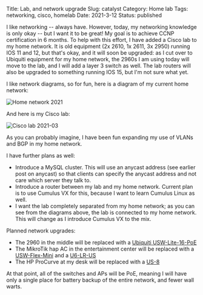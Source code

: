 Title: Lab, and network upgrade
Slug: catalyst
Category: Home lab
Tags: networking, cisco, homelab
Date: 2021-3-12
Status: published

I like networking -- always have.  However, today, my networking knowledge is only okay -- but I want it to be great!  My goal is to
achieve CCNP certification in 6 months.  To help with this effort, I have added a Cisco lab to my home network.
It is old equipment (2x 2610, 1x 2611, 3x 2950) running IOS 11 and 12, but that's okay, and it will soon be
upgraded: as I cut over to Ubiquiti equipment for my home network, the 2960s I am using today will move to the lab,
and I will add a layer 3 switch as well.  The lab routers will also be upgraded to something running IOS 15, but I'm not sure what yet.

I like network diagrams, so for fun, here is a diagram of my current home network:

![Home network 2021](/images/home_network_2021-03.jpg)

And here is my Cisco lab:

![Cisco lab 2021-03](/images/cisco_lab_2021-03.jpg)

As you can probably imagine, I have been fun expanding my use of VLANs and BGP in my home network.

I have further plans as well:

- Introduce a MySQL cluster.  This will use an anycast address (see earlier post on anycast) so that clients
can specify the anycast address and not care which server they talk to.
- Introduce a router between my lab and my home network.  Current plan is to use Cumulus VX for this, because
I want to learn Cumulus Linux as well.
- I want the lab completely separated from my home network; as you can see from the diagrams above, the lab
is connected to my home network.  This will change as I introduce Cumulus VX to the mix.

Planned network upgrades:

- The 2960 in the middle will be replaced with a [Ubiquiti USW-Lite-16-PoE](https://store.ui.com/collections/unifi-network-routing-switching/products/usw-lite-16-poe)
- The MikroTik hap AC in the entertainment center will be replaced with a [USW-Flex-Mini](https://store.ui.com/collections/unifi-network-routing-switching/products/usw-flex-mini) and a [U6-LR-US](https://store.ui.com/collections/unifi-network-access-points/products/unifi-6-long-range-access-point)
- The HP ProCurve at my desk will be replaced with a [US-8](https://store.ui.com/collections/unifi-network-routing-switching/products/unifi-switch-8-150w)

At that point, all of the switches and APs will be PoE, meaning I will have only a single place for battery
backup of the entire network, and fewer wall warts.

